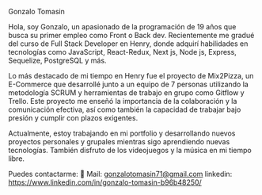 Gonzalo Tomasin


Hola, soy Gonzalo, un apasionado de la programación de 19 años que busca su primer empleo como Front o Back dev. Recientemente me gradué del curso de Full Stack Developer en Henry, donde adquirí habilidades en tecnologías como JavaScript, React-Redux, Next js, Node js, Express, Sequelize, PostgreSQL y más.

Lo más destacado de mi tiempo en Henry fue el proyecto de Mix2Pizza, un E-Commerce que desarrollé junto a un equipo de 7 personas utilizando la metodología SCRUM y herramientas de trabajo en grupo como Gitflow y Trello. Este proyecto me enseñó la importancia de la colaboración y la comunicación efectiva, así como también la capacidad de trabajar bajo presión y cumplir con plazos exigentes.

Actualmente, estoy trabajando en mi portfolio y desarrollando nuevos proyectos personales y grupales mientras sigo aprendiendo nuevas tecnologías. También disfruto de los videojuegos y la música en mi tiempo libre.

Puedes contactarme:
📧 Mail: gonzalotomasin71@gmail.com
linkedin: https://www.linkedin.com/in/gonzalo-tomasin-b96b48250/
